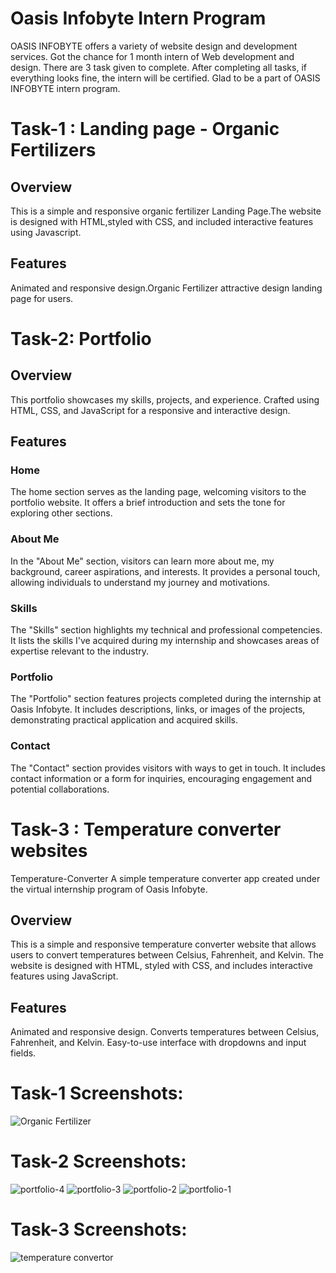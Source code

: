 # Oasis Infobyte Intern Program
OASIS INFOBYTE offers a variety of website design and development services. Got the chance for 1 month intern of Web development and design. 
There are 3 task given to complete. After completing all tasks, if everything looks fine, the intern will be certified. Glad to be a part of OASIS INFOBYTE intern program.
# Task-1 : Landing page - Organic Fertilizers
##  Overview
This is a simple and responsive organic fertilizer Landing Page.The website is designed with HTML,styled with CSS, and included interactive features using Javascript.
## Features
Animated and responsive design.Organic Fertilizer attractive design landing page for users.
# Task-2: Portfolio
## Overview
This portfolio showcases my skills, projects, and experience. Crafted using HTML, CSS, and JavaScript for a responsive and interactive design.
## Features
### Home
The home section serves as the landing page, welcoming visitors to the portfolio website. It offers a brief introduction and sets the tone for exploring other sections.
### About Me
In the "About Me" section, visitors can learn more about me, my background, career aspirations, and interests. 
It provides a personal touch, allowing individuals to understand my journey and motivations.
### Skills
The "Skills" section highlights my technical and professional competencies. 
It lists the skills I've acquired during my internship and showcases areas of expertise relevant to the industry.
### Portfolio
The "Portfolio" section features projects completed during the internship at Oasis Infobyte. 
It includes descriptions, links, or images of the projects, demonstrating practical application and acquired skills.
### Contact
The "Contact" section provides visitors with ways to get in touch. 
It includes contact information or a form for inquiries, encouraging engagement and potential collaborations.

# Task-3 : Temperature converter websites
Temperature-Converter
A simple temperature converter app created under the virtual internship program of Oasis Infobyte.
## Overview
This is a simple and responsive temperature converter website that allows users to convert temperatures between Celsius, Fahrenheit, and Kelvin. 
The website is designed with HTML, styled with CSS, and includes interactive features using JavaScript.
## Features
Animated and responsive design.
Converts temperatures between Celsius, Fahrenheit, and Kelvin.
Easy-to-use interface with dropdowns and input fields.
# Task-1 Screenshots: 
![Organic Fertilizer](https://github.com/Kongarasailatha/Oasis-infobyte/assets/140708197/b701df49-b2b0-4e87-8e39-b668d78e03ed)
# Task-2 Screenshots:
![portfolio-4](https://github.com/Kongarasailatha/Oasis-infobyte/assets/140708197/93510225-be06-4806-968e-bb93698093b0)
![portfolio-3](https://github.com/Kongarasailatha/Oasis-infobyte/assets/140708197/fceb540b-cbbe-40e8-a161-5da9895a03e9)
![portfolio-2](https://github.com/Kongarasailatha/Oasis-infobyte/assets/140708197/1514d542-81f0-4c46-9d9c-79c9d5269c09)
![portfolio-1](https://github.com/Kongarasailatha/Oasis-infobyte/assets/140708197/c49443f9-d69b-418f-9414-f523c578988e)
# Task-3 Screenshots:
![temperature convertor](https://github.com/Kongarasailatha/Oasis-infobyte/assets/140708197/81ff99a8-df6f-474b-bd1a-f97421f23cce)


